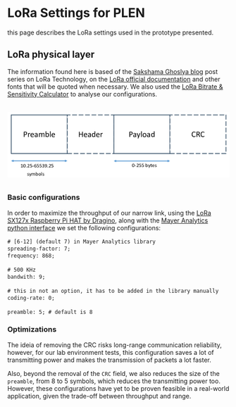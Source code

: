 # LoRa Settings for PLEN

this page describes the LoRa settings used in the prototype presented.

## LoRa physical layer

The information found here is based of the [Sakshama Ghoslya blog](https://www.sghoslya.com/) post series on LoRa Technology, on the [LoRa official documentation](https://lora.readthedocs.io/en/latest/#range-vs-power) and other fonts that will be quoted when necessary. We also used the [LoRa Bitrate & Sensitivity Calculator](https://unsigned.io/understanding-lora-parameters/) to analyse our configurations.

<div style="text-align: center; margin: 32px auto;">

![LoRa Physical Layer.](../assets/lora/LoRa-packet-structure-for-the-physical-layer.png)

</div>

### Basic configurations

In order to maximize the throughput of our narrow link, using the [LoRa SX127x Raspberry Pi HAT by Dragino](https://www.dragino.com/downloads/downloads/LoRa-GPS-HAT/LoRa_GPS_HAT_UserManual_v1.0.pdf), along with the [Mayer Analytics python interface](https://github.com/mayeranalytics/pySX127x) we set the following configurations:

```text
# [6-12] (default 7) in Mayer Analytics library
spreading-factor: 7;
frequency: 868;

# 500 KHz
bandwith: 9;

# this in not an option, it has to be added in the library manually
coding-rate: 0;

preamble: 5; # default is 8
```

### Optimizations

The ideia of removing the CRC risks long-range communication reliability, however, for our lab environment tests, this configuration saves a lot of transmitting power and makes the transmission of packets a lot faster.

Also, beyond the removal of the `CRC` field, we also reduces the size of the `preamble`, from 8 to 5 symbols, which reduces the transmitting power too. However, these configurations have yet to be proven feasible in a real-world application, given the trade-off between throughput and range.
